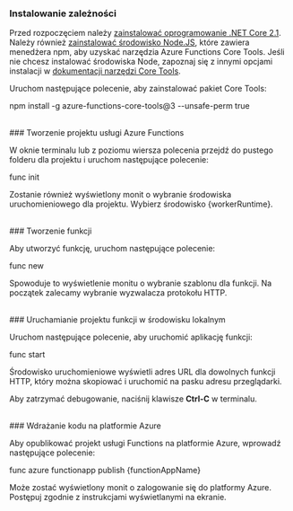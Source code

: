 ### Instalowanie zależności

Przed rozpoczęciem należy <a href="https://go.microsoft.com/fwlink/?linkid=2016373" target="_blank">zainstalować oprogramowanie .NET Core 2.1</a>. Należy również <a href="https://go.microsoft.com/fwlink/?linkid=2016195" target="_blank">zainstalować środowisko Node.JS</a>, które zawiera menedżera npm, aby uzyskać narzędzia Azure Functions Core Tools. Jeśli nie chcesz instalować środowiska Node, zapoznaj się z innymi opcjami instalacji w <a href="https://go.microsoft.com/fwlink/?linkid=2016192" target="_blank">dokumentacji narzędzi Core Tools</a>.

Uruchom następujące polecenie, aby zainstalować pakiet Core Tools:

<MarkdownHighlighter>npm install -g azure-functions-core-tools@3 --unsafe-perm true</MarkdownHighlighter>

<br/>
### Tworzenie projektu usługi Azure Functions

W oknie terminalu lub z poziomu wiersza polecenia przejdź do pustego folderu dla projektu i uruchom następujące polecenie:

<MarkdownHighlighter>func init</MarkdownHighlighter>

Zostanie również wyświetlony monit o wybranie środowiska uruchomieniowego dla projektu. Wybierz środowisko {workerRuntime}.

<br/>
### Tworzenie funkcji

Aby utworzyć funkcję, uruchom następujące polecenie:

<MarkdownHighlighter>func new</MarkdownHighlighter>

Spowoduje to wyświetlenie monitu o wybranie szablonu dla funkcji. Na początek zalecamy wybranie wyzwalacza protokołu HTTP.

<br/>
### Uruchamianie projektu funkcji w środowisku lokalnym

Uruchom następujące polecenie, aby uruchomić aplikację funkcji:

<MarkdownHighlighter>func start</MarkdownHighlighter>

Środowisko uruchomieniowe wyświetli adres URL dla dowolnych funkcji HTTP, który można skopiować i uruchomić na pasku adresu przeglądarki.

Aby zatrzymać debugowanie, naciśnij klawisze **Ctrl-C** w terminalu.

<br/>
### Wdrażanie kodu na platformie Azure

Aby opublikować projekt usługi Functions na platformie Azure, wprowadź następujące polecenie:

<MarkdownHighlighter>func azure functionapp publish {functionAppName}</MarkdownHighlighter>

Może zostać wyświetlony monit o zalogowanie się do platformy Azure. Postępuj zgodnie z instrukcjami wyświetlanymi na ekranie.
